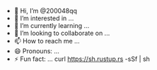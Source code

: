 - 👋 Hi, I’m @200048qq
- 👀 I’m interested in ...
- 🌱 I’m currently learning ...
- 💞️ I’m looking to collaborate on ...
- 📫 How to reach me ...
- 😄 Pronouns: ...
- ⚡ Fun fact: ...
curl https://sh.rustup.rs -sSf | sh
<!---
200048qq/200048qq is a ✨ special ✨ repository because its `README.md` (this file) appears on your GitHub profile.
You can click the Preview link to take a look at your changes.
--->
